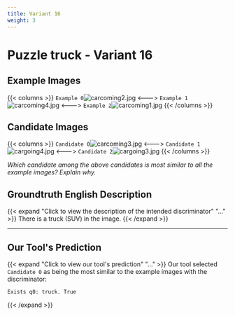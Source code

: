 ```yaml
---
title: Variant 16
weight: 3
---
```


# Puzzle truck - Variant 16

## Example Images
{{< columns >}}
`Example 0`![carcoming2.jpg](/natscene-data/images/carcoming2.jpg)
<--->
`Example 1`![carcoming4.jpg](/natscene-data/images/carcoming4.jpg)
<--->
`Example 2`![carcoming1.jpg](/natscene-data/images/carcoming1.jpg)
{{< /columns >}}

## Candidate Images
{{< columns >}}
`Candidate 0`![carcoming3.jpg](/natscene-data/images/carcoming3.jpg)
<--->
`Candidate 1`![cargoing4.jpg](/natscene-data/images/cargoing4.jpg)
<--->
`Candidate 2`![cargoing3.jpg](/natscene-data/images/cargoing3.jpg)
{{< /columns >}}

*Which candidate among the above candidates is most similar to all the example images? Explain why.*

## Groundtruth English Description

{{< expand "Click to view the description of the intended discriminator" "..." >}}
There is a truck (SUV) in the image.
{{< /expand >}}

---



## Our Tool's Prediction

{{< expand "Click to view our tool's prediction" "..." >}}
Our tool selected `Candidate 0` as being the most similar to the example images with the discriminator:
```plaintext
Exists q0: truck. True
```
{{< /expand >}}
